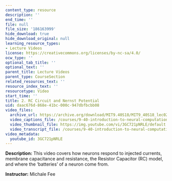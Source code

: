 ```yaml
---
content_type: resource
description: ''
end_time: ''
file: null
file_size: '186163999'
hide_download: true
hide_download_original: null
learning_resource_types:
- Lecture Videos
license: https://creativecommons.org/licenses/by-nc-sa/4.0/
ocw_type: ''
optional_tab_title: ''
optional_text: ''
parent_title: Lecture Videos
parent_type: CourseSection
related_resources_text: ''
resource_index_text: ''
resourcetype: Video
start_time: ''
title: 2. RC Circuit and Nernst Potential
uid: daac676d-868e-41bc-000c-947dbfbcbb08
video_files:
  archive_url: https://archive.org/download/MIT9.40S18/MIT9_40S18_lec02_300k.mp4
  video_captions_file: /courses/9-40-introduction-to-neural-computation-spring-2018/970fe9bf37b25619b239647c7a9a23b5_3GC721pNRLE.vtt
  video_thumbnail_file: https://img.youtube.com/vi/3GC721pNRLE/default.jpg
  video_transcript_file: /courses/9-40-introduction-to-neural-computation-spring-2018/4ae68c72d8e298892b0f4cbb16acd19f_3GC721pNRLE.pdf
video_metadata:
  youtube_id: 3GC721pNRLE
---
```


**Description:** This video covers how neurons respond to injected currents, membrane capacitance and resistance, the Resistor Capacitor (RC) model, and where the ‘batteries’ of a neuron come from.

**Instructor:** Michale Fee

